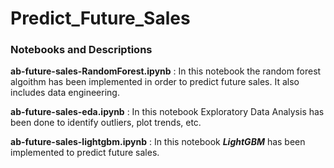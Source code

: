 # Predict_Future_Sales

### Notebooks and Descriptions ###

**ab-future-sales-RandomForest.ipynb** : In this notebook the random forest algoithm has been implemented in order to predict future sales. It also includes data engineering.

**ab-future-sales-eda.ipynb** : In this notebook Exploratory Data Analysis has been done to identify outliers, plot trends, etc.

**ab-future-sales-lightgbm.ipynb** : In this notebook ***LightGBM*** has been implemented to predict future sales.
